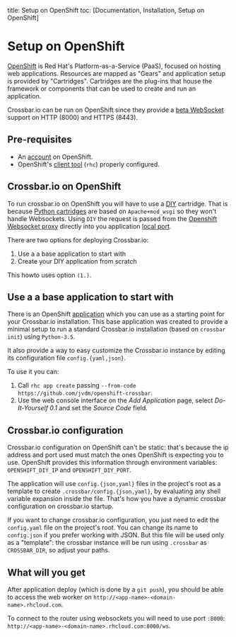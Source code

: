 title: Setup on OpenShift
toc: [Documentation, Installation, Setup on OpenShift]

# Setup on OpenShift

[OpenShift](https://www.openshift.com/) is Red Hat's Platform-as-a-Service (PaaS), focused on hosting web applications.  Resources are mapped as "Gears" and application setup is provided by "Cartridges". Cartridges are the plug-ins that house the framework or components that can be used to create and run an application.

Crossbar.io can be run on OpenShift since they provide a [beta WebSocket](https://blog.openshift.com/paas-websockets/) support on HTTP (8000) and HTTPS (8443).


## Pre-requisites

- An [account](https://www.openshift.com/app/account/new) on OpenShift.
- OpenShift's [client tool](https://developers.openshift.com/en/getting-started-overview.html) (`rhc`) properly configured.


## Crossbar.io on OpenShift

To run crossbar.io on OpenShift you will have to use a [DIY](https://developers.openshift.com/en/diy-overview.html) cartridge.  That is because [Python cartridges](https://developers.openshift.com/en/python-overview.html) are based on `Apache+mod_wsgi` so they won't handle Websockets.  Using `DIY` the request is passed from the [Openshift Websocket proxy](https://github.com/openshift/origin-server/tree/master/node-proxy) directly into you application [local port](https://developers.openshift.com/en/managing-port-binding-routing.html).

There are two options for deploying Crossbar.io:

1. Use a a base application to start with
2. Create your DIY application from scratch

This howto uses option `(1.)`.

## Use a a base application to start with

There is an OpenShift [application](https://github.com/jvdm/openshift-crossbar) which you can use as a starting point for your Crossbar.io installation.  This base application was created to provide a minimal setup to run a standard Crossbar.io installation (based on `crossbar init`) using `Python-3.5`.

It also provide a way to easy customize the Crossbar.io instance by editing its configuration file `config.{yaml,json}`.

To use it you can:

1. Call `rhc app create` passing `--from-code https://github.com/jvdm/openshift-crossbar`.
2. Use the web console interface on the *Add Application* page, select *Do-It-Yourself 0.1* and set the *Source Code* field.

## Crossbar.io configuration

Crossbar.io configuration on OpenShift can't be static: that's because the ip address and port used must match the ones OpenShift is expecting you to use.  OpenShift provides this information through environment variables: `OPENSHIFT_DIY_IP` and `OPENSHIFT_DIY_PORT`.

The application will use `config.{json,yaml}` files in the project's root as a template to create `.crossbar/config.{json,yaml}`, by evaluating any shell variable expansion inside the file.  That's how you have a dynamic crossbar configuration on crossbar.io startup.

If you want to change crossbar.io configuration, you just need to edit the `config.yaml` file on the project's root.  You can change its name to `config.json` if you prefer working with JSON.  But this file will be used only as a "template": the crossbar instance will be run using `.crossbar` as `CROSSBAR_DIR`, so adjust your paths.

## What will you get

After application deploy (which is done by a `git push`), you should be able to access the web worker on `http://<app-name>-<domain-name>.rhcloud.com`.

To connect to the router using websockets you will need to use port `:8000`: `http://<app-name>-<domain-name>.rhcloud.com:8000/ws`.
